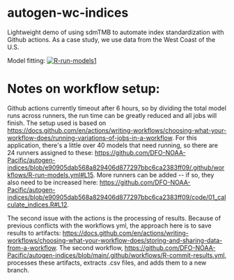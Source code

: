 # autogen-wc-indices
Lightweight demo of using sdmTMB to automate index standardization with Github actions. As a case study, we use data from the West Coast of the U.S.

Model fitting: [![R-run-models1](https://github.com/DFO-NOAA-Pacific/autogen-indices/actions/workflows/R-run-models.yml/badge.svg)](https://github.com/DFO-NOAA-Pacific/autogen-indices/actions/workflows/R-run-models.yml)

# Notes on workflow setup:
Github actions currently timeout after 6 hours, so by dividing the total model runs across runners, the run time can be greatly reduced and all jobs will finish. The setup used is based on https://docs.github.com/en/actions/writing-workflows/choosing-what-your-workflow-does/running-variations-of-jobs-in-a-workflow. For this application, there's a little over 40 models that need running, so there are 24 runners assigned to these: https://github.com/DFO-NOAA-Pacific/autogen-indices/blob/e90905dab568a829406d877297bbc6ca2383ff09/.github/workflows/R-run-models.yml#L15. More runners can be added -- if so, they also need to be increased here: https://github.com/DFO-NOAA-Pacific/autogen-indices/blob/e90905dab568a829406d877297bbc6ca2383ff09/code/01_calculate_indices.R#L12.

The second issue with the actions is the processing of results. Because of previous conflicts with the workflows yml, the approach here is to save results to artifacts: https://docs.github.com/en/actions/writing-workflows/choosing-what-your-workflow-does/storing-and-sharing-data-from-a-workflow. The second workflow, https://github.com/DFO-NOAA-Pacific/autogen-indices/blob/main/.github/workflows/R-commit-results.yml, processes these artifacts, extracts .csv files, and adds them to a new branch. 
